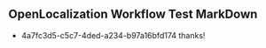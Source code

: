 ## OpenLocalization Workflow Test MarkDown
* 4a7fc3d5-c5c7-4ded-a234-b97a16bfd174 
thanks!<!--HONumber=Feb16_HO4-->
